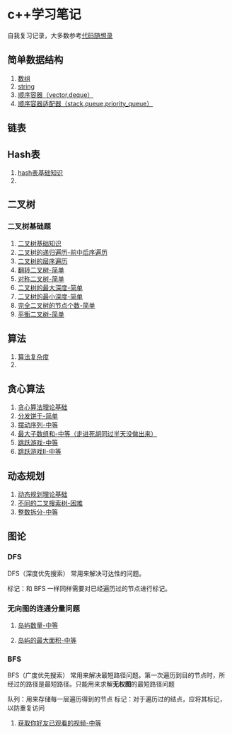 # c++学习笔记

自我复习记录，大多数参考[代码随想录](https://github.com/youngyangyang04/leetcode-master/blob/master/README.md)

## 简单数据结构

1. [数组](./basics/数组.md)
2. [string](./basics/string.md)
3. [顺序容器（vector,deque）](./basics/顺序容器（vector,deque）.md)
4. [顺序容器适配器（stack,queue,priority_queue）](./basics/顺序容器适配器（stack,queue,priority_queue）.md)



## 链表



## Hash表

1. [hash表基础知识](./basics/hash表基础知识.md)
2. 



## 二叉树

### 二叉树基础题

1. [二叉树基础知识](./basics/二叉树.md)
2. [二叉树的递归遍历-前中后序遍历](./problems/144.94.145.二叉树的前中后序遍历.md)
3. [二叉树的层序遍历](./problems/102.二叉树的层序遍历.md)
4. [翻转二叉树-简单](./problems/226.翻转二叉树-简单.md)
5. [对称二叉树-简单](./problems/101.对称二叉树-简单.md)
6. [二叉树的最大深度-简单](./problems/104.二叉树的最大深度-简单.md)
7. [二叉树的最小深度-简单](./problems/111.二叉树的最小深度-简单.md)
8. [完全二叉树的节点个数-简单](./problems/222.完全二叉树的节点个数-简单.md)
9. [平衡二叉树-简单](./problems/110.平衡二叉树-简单.md)



## 算法

1. [算法复杂度](./basics/算法复杂度.md)
2. 



## 贪心算法 

1. [贪心算法理论基础](./basics/贪心算法理论基础.md)
2. [分发饼干-简单](./problems/455.分发饼干-简单.md)
3. [摆动序列-中等](./problems/376.摆动序列-中等.md)
4. [最大子数组和-中等（走进死胡同过半天没做出来）](./problems/53.最大子数组和-中等.md)
5. [跳跃游戏-中等](./problems/55.跳跃游戏-中等.md)
6. [跳跃游戏II-中等](./problems/45.跳跃游戏II-中等.md)



## 动态规划

1. [动态规划理论基础](./basics/动态规划理论基础.md)
2. [不同的二叉搜索树-困难](./problems/96.不同的二叉搜索树-困难.md)
3. [整数拆分-中等](./problems/343.整数拆分-中等.md)







## 图论

### DFS

DFS（深度优先搜索） 常用来解决可达性的问题。

标记：和 BFS 一样同样需要对已经遍历过的节点进行标记。

### 无向图的连通分量问题

1. [岛屿数量-中等](./problems/200.岛屿数量-中等.md)

2. [岛屿的最大面积-中等](./problems/695.岛屿的最大面积-中等.md)

### BFS

BFS（广度优先搜索） 常用来解决最短路径问题。第一次遍历到目的节点时，所经过的路径是最短路径。只能用来求解**无权图**的最短路径问题

队列：用来存储每一层遍历得到的节点
标记：对于遍历过的结点，应将其标记，以防重复访问

1. [获取你好友已观看的视频-中等](./problems/1311.获取你好友已观看的视频-中等.md)
